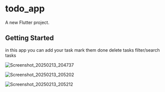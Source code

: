 # todo_app

A new Flutter project.

## Getting Started
in this app you can 
add your task 
mark them done
delete tasks
filter/search tasks

![Screenshot_20250213_204737](https://github.com/user-attachments/assets/dd5df324-79a9-4eb3-a94f-208696460464)

![Screenshot_20250213_205202](https://github.com/user-attachments/assets/a31f243e-c6f0-4702-8f80-0f33cae033c4)

![Screenshot_20250213_205212](https://github.com/user-attachments/assets/f437121e-c47c-4a70-9883-47c21e5d3159)

